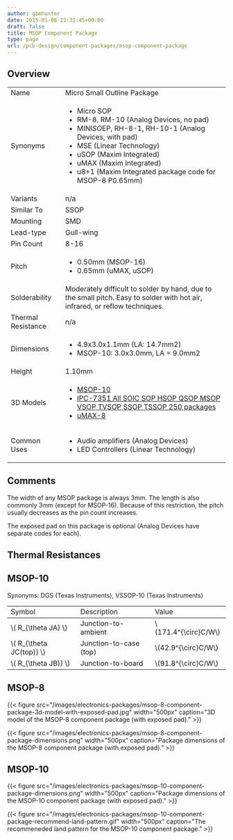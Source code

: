 ```yaml
---
author: gbmhunter
date: 2015-01-08 22:31:45+00:00
draft: false
title: MSOP Component Package
type: page
url: /pcb-design/component-packages/msop-component-package
---
```


## Overview

<table>
<tbody>
<tr>
    <td>Name</td>
    <td>Micro Small Outline Package</td>
</tr>
<tr>
    <td>Synonyms</td>
    <td>
        <ul>
            <li>Micro SOP</li>
            <li>RM-8, RM-10 (Analog Devices, no pad)</li>
            <li>MINI<em>SO</em>EP, RH-8-1, RH-10-1 (Analog Devices, with pad)</li>
            <li>MSE (Linear Technology)</li>
            <li>uSOP (Maxim Integrated)</li>
            <li>uMAX (Maxim Integrated)</li>
            <li>u8+1 (Maxim Integrated package code for MSOP-8 P0.65mm)</li>
        </ul>
</td>
</tr><tr >
<td >Variants
</td>
<td >n/a
</td></tr><tr >
<td>Similar To</td>
<td>SSOP</td>
</tr><tr >
<td >Mounting
</td>
<td >SMD
</td></tr><tr >
<td >Lead-type
</td>
<td >Gull-wing
</td></tr><tr >
<td >Pin Count
</td>
<td >8-16
</td></tr><tr >
<td >Pitch
</td>
<td>
    <ul>
        <li>0.50mm (MSOP-16)</li>
        <li>0.65mm (uMAX, uSOP)</li>
    </ul>
</td>
</tr><tr >
<td >Solderability
</td>
<td >Moderately difficult to solder by hand, due to the small pitch. Easy to solder with hot air, infrared, or reflow techniques.
</td></tr><tr >
<td >Thermal Resistance
</td>
<td >n/a
</td></tr><tr >
<td >Dimensions
</td>
<td>
    <ul>
        <li>4.9x3.0x1.1mm (LA: 14.7mm2)</li>
        <li>MSOP-10: 3.0x3.0mm, LA = 9.0mm2</li>
    </ul>
</td>
</tr>
<tr>
<td>Height</td>
<td >1.10mm</td>
</tr>
<tr>
    <td>3D Models</td>
    <td>
        <ul>
            <li><a href="http://www.3dcontentcentral.com/secure/download-model.aspx?catalogid=171&amp;id=205903">MSOP-10</a></li>
            <li><a href="http://www.3dcontentcentral.com/secure/download-model.aspx?catalogid=171&amp;id=225862">IPC-7351 All SOIC SOP HSOP QSOP MSOP VSOP TVSOP SSOP TSSOP 250 packages</a></li>
            <li><a href="http://www.3dcontentcentral.com/Download-Model.aspx?catalogid=171&amp;id=165793">uMAX-8</a></li>
        </ul>
    </td>
</tr>
<tr>
<td >Common Uses
</td>
<td>
    <ul>
        <li>Audio amplifiers (Analog Devices)</li>
        <li>LED Controllers (Linear Technology)</li>
    </ul>
</td>
</tr></tbody></table>

## Comments

The width of any MSOP package is always 3mm. The length is also commonly 3mm (except for MSOP-16). Because of this restriction, the pitch usually decreases as the pin count increases.

The exposed pad on this package is optional (Analog Devices have separate codes for each).

## Thermal Resistances

## MSOP-10

Synonyms: DGS (Texas Instruments), VSSOP-10 (Texas Instruments)

<table ><tr >
<td >Symbol
</td>
<td >Description
</td>
<td >Value
</td></tr><tbody ><tr >
<td >\( R_{\theta JA} \)
</td>
<td >Junction-to-ambient
</td>
<td >\(171.4^{\circ}C/W\)
</td></tr><tr >
<td >\( R_{\theta JC(top)} \)
</td>
<td >Junction-to-case (top)
</td>
<td >\(42.9^{\circ}C/W\)
</td></tr><tr >
<td >\( R_{\theta JB)} \)
</td>
<td >Junction-to-board
</td>
<td >\(91.8^{\circ}C/W\)
</td></tr></tbody></table>

## MSOP-8

{{< figure src="/images/electronics-packages/msop-8-component-package-3d-model-with-exposed-pad.jpg" width="500px" caption="3D model of the MSOP-8 component package (with exposed pad)." >}}

{{< figure src="/images/electronics-packages/msop-8-component-package-dimensions.png" width="500px" caption="Package dimensions of the MSOP-8 component package (with exposed pad)." >}}

## MSOP-10

{{< figure src="/images/electronics-packages/msop-10-component-package-dimensions.png" width="500px" caption="Package dimensions of the MSOP-10 component package (with exposed pad)." >}}

{{< figure src="/images/electronics-packages/msop-10-component-package-recommend-land-pattern.gif" width="500px" caption="The recommeneded land pattern for the MSOP-10 component package." >}}